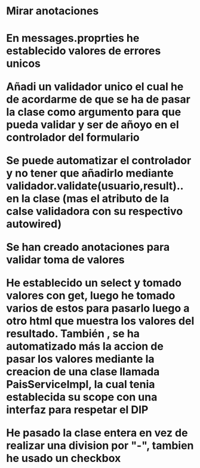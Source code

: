 <h1>Mirar anotaciones<h1>

<p>En messages.proprties he establecido valores de errores unicos<p>
<p>Añadi un validador unico el cual he de acordarme de que se ha de pasar la clase como argumento para que pueda validar y ser de añoyo en el controlador del formulario<p>
<p>Se puede automatizar el controlador y no tener que añadirlo mediante validador.validate(usuario,result).. en la clase (mas el atributo de la calse validadora con su respectivo autowired)<p>
<p>Se han creado anotaciones para validar toma de valores<p>
<p>He establecido un select y tomado valores con get, luego he tomado varios de estos para pasarlo luego a otro html que muestra los valores del resultado. También , se ha automatizado más la accion de pasar los valores mediante la creacion de una clase llamada PaisServiceImpl, la cual tenia establecida su scope con una interfaz para respetar el DIP<p>
<p>He pasado la clase entera en vez de realizar una division por "-", tambien he usado un checkbox <p>